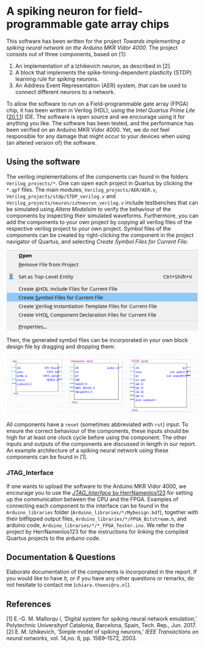 # A spiking neuron for field-programmable gate array chips

This software has been written for the project _Towards implementing a spiking neural network on the Arduino MKR Vidor 4000_. The project consists out of three components, based on [1]: 

1. An implementation of a Izhikevich neuron, as described in [2].
2. A block that implements the spike-timing-dependent plasticity (STDP) learning rule for spiking neurons.
3. An Address Event Representation (AER) system, that can be used to connect different neurons to a network.

To allow the software to run on a Field-programmable gate array (FPGA) chip, it has been written in Verilog (HDL), using the _Intel Quartus Prime Lite_ ([20.1.1](https://fpgasoftware.intel.com/20.1.1/?edition=lite&platform=windows)) IDE. The software is open source and we encourage using it for anything you like. The software has been tested, and the performance has been verified on an Arduino MKR Vidor 4000. Yet, we do not feel responsible for any damage that might occur to your devices when using (an altered version of) the software.

## Using the software

The verilog implementations of the components can found in the folders `Verilog_projects/*`. One can open each project in Quartus by clicking the `*.qpf` files. The main modules, `Verilog_projects/AER/AER.v`, `Verilog_projects/stdp/STDP_verilog.v` and `Verilog_projects/neuron/izhneuron_verilog.v` include testbenches that can be simulated using _Altera Modelsim_ to verify the behaviour of the components by inspecting their simulated waveforms. Furthermore, you can add the components to your own project by copying all verilog files of the respective verilog project to your own project. Symbol files of the components can be created by right-clicking the component in the project navigator of Quartus, and selecting _Create Symbol Files for Current File_:

![add_symbol_file](images/create_symbol_file.png)

Then, the generated symbol files can be incorporated in your own block design file by dragging and dropping them:

![symbol_files](images/block_diagrams.png)

All components have a `reset` (sometimes abbreviated with `rst`) input. To ensure the correct behaviour of the components, these inputs should be high for at least one clock cycle before using the component. The other inputs and outputs of the components are discussed in length in our report. An example architecture of a spiking neural network using these components can be found in [1]. 

### JTAG_Interface

If one wants to upload the software to the Arduino MKR Vidor 4000, we encourage you to use the [_JTAG_Interface_ by HerrNamenlos123](https://github.com/HerrNamenlos123/JTAG_Interface) for setting up the communication between the CPU and the FPGA. Examples of connecting each component to the interface can be found in the `Arduino_libraries` folder (`Arduino_libraries/*/MyDesign.bdf`), together with their bitflipped output files, `Arduino_libraries/*/FPGA_Bitstream.h`, and arduino code, `Arduino_libraries/*/*_FPGA_Tester.ino`. We refer to the project by HerrNamenlos123 for the instructions for linking the compiled Quartus projects to the arduino code. 

## Documentation & Questions

Elaborate documentation of the components is incorporated in the report. If you would like to have it, or if you have any other questions or remarks, do not hesitate to contact me (`chiara.thoeni@ru.nl`). 

## References
[1]  E.-G. M. Mallorqu ́ı, ‘Digital system for spiking neural network emulation,’ Polytechnic Universityof Catalonia, Barcelona, Spain, Tech. Rep., Jun. 2017.<br>
[2] E. M. Izhikevich, ‘Simple model of spiking neurons,’ _IEEE Transactions on neural networks_, vol. 14,no. 6, pp. 1569–1572, 2003.

